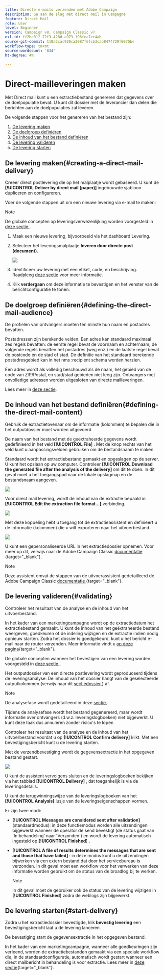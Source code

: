 ```yaml
---
title: Directe e-mails verzenden met Adobe Campaign
description: Ga aan de slag met direct mail in Campagne
feature: Direct Mail
role: User
level: Beginner
version: Campaign v8, Campaign Classic v7
exl-id: ff2be012-72f3-428d-a973-196fea7ec4ab
source-git-commit: 110a2cac920ca3087f6fcb3cab8474729f6075be
workflow-type: tm+mt
source-wordcount: '834'
ht-degree: 4%

---
```


# Direct-mailleveringen maken

Met Direct mail kunt u een extractiebestand genereren dat gegevens over de doelpopulatie bevat. U kunt dit dossier met de leverancier dan delen die berichten aan de doelpopulaties zal leveren.

De volgende stappen voor het genereren van het bestand zijn:

1. [De levering maken](#creating-a-direct-mail-delivery)
1. [De doelgroep definiëren](#defining-the-direct-mail-audience)
1. [De inhoud van het bestand definiëren](#defining-the-direct-mail-content)
1. [De levering valideren](#validating)
1. [De levering starten](#start-delivery)

## De levering maken{#creating-a-direct-mail-delivery}

Creeer direct postlevering die op het malplaatje wordt gebaseerd. U kunt de **[!UICONTROL Deliver by direct mail (paper)]** ingebouwde sjabloon dupliceren en configureren.

Voer de volgende stappen uit om een nieuwe levering via e-mail te maken:

>[!NOTE]
>
>De globale concepten op leveringsverwezenlijking worden voorgesteld in [ deze sectie ](../start/create-message.md).

1. Maak een nieuwe levering, bijvoorbeeld via het dashboard Levering.
1. Selecteer het leveringsmalplaatje **leveren door directe post (document)**.

   ![](assets/direct_mail.png)

1. Identificeer uw levering met een etiket, code, en beschrijving. Raadpleeg [deze sectie](../start/create-message.md#create-the-delivery) voor meer informatie.
1. Klik **verdergaan** om deze informatie te bevestigen en het venster van de berichtconfiguratie te tonen.

## De doelgroep definiëren{#defining-the-direct-mail-audience}

De profielen van ontvangers moeten ten minste hun naam en postadres bevatten.

Postadressen zijn berekende velden. Een adres kan standaard maximaal zes regels bevatten: de eerste regel bevat de voornaam en achternaam, de volgende regels bevatten het postadres (weg enz.) en de laatste regel bevat de postcode en de stad of stad. De definitie van het standaard berekende postadresgebied kan in het nms :recipient schema worden herzien.

Een adres wordt als volledig beschouwd als de naam, het gebied van de code van ZIP/Postal, en stad/stad gebieden niet leeg zijn. Ontvangers met onvolledige adressen worden uitgesloten van directe mailleveringen.

Lees meer in [deze sectie](../start/create-message.md#target-population).

## De inhoud van het bestand definiëren{#defining-the-direct-mail-content}

Gebruik de extractietovenaar om de informatie (kolommen) te bepalen die in het outputdossier moet worden uitgevoerd.

De naam van het bestand met de geëxtraheerde gegevens wordt gedefinieerd in het veld **[!UICONTROL File]** . Met de knop rechts van het veld kunt u aanpassingsvelden gebruiken om de bestandsnaam te maken.

Standaard wordt het extractiebestand gemaakt en opgeslagen op de server. U kunt het opslaan op uw computer. Controleer **[!UICONTROL Download the generated file after the analysis of the delivery]** om dit te doen. In dit geval moet u het toegangspad naar de lokale opslagmap en de bestandsnaam aangeven.

![](assets/s_ncs_user_mail_delivery_local_file.png)

Voor direct mail levering, wordt de inhoud van de extractie bepaald in **[!UICONTROL Edit the extraction file format...]** verbinding.

![](assets/s_ncs_user_mail_delivery_format_link.png)

Met deze koppeling hebt u toegang tot de extractieassistent en definieert u de informatie (kolommen) die u wilt exporteren naar het uitvoerbestand.

![](assets/s_ncs_user_mail_delivery_format_wz.png)

U kunt een gepersonaliseerde URL in het extractiedossier opnemen. Voor meer op dit, verwijs naar de Adobe Campaign Classic [ documentatie ](https://experienceleague.adobe.com/docs/campaign-classic/using/designing-content/web-forms/publishing-a-web-form.html){target="_blank"}.

>[!NOTE]
>
>Deze assistent omvat de stappen van de uitvoerassistent gedetailleerd de Adobe Campaign Classic [ documentatie ](https://experienceleague.adobe.com/docs/campaign-classic/using/getting-started/importing-and-exporting-data/generic-imports-exports/executing-export-jobs.html){target="_blank"}.

## De levering valideren{#validating}

Controleer het resultaat van de analyse en de inhoud van het uitvoerbestand.

In het kader van een marketingcampagne wordt op de extractiedatum het extractiebestand gemaakt. U kunt de inhoud van het geëxtraheerde bestand weergeven, goedkeuren of de indeling wijzigen en de extractie indien nodig opnieuw starten. Zodra het dossier is goedgekeurd, kunt u het bericht e-mail naar de router verzenden. Meer informatie vindt u [op deze pagina](https://experienceleague.adobe.com/docs/campaign/automation/campaign-orchestration/marketing-campaign-approval.html){target="_blank"}.

De globale concepten wanneer het bevestigen van een levering worden voorgesteld in [ deze sectie ](../start/create-message.md#validate-the-delivery).

Het outputdossier van een directe postlevering wordt geproduceerd tijdens de leveringsanalyse. De inhoud van het dossier hangt van de geselecteerde outputkolommen (verwijs naar dit [ sectiedossier ](#defining-the-direct-mail-content)) af.

>[!NOTE]
>
>De analysefase wordt gedetailleerd in deze [ sectie ](delivery-analysis.md).

Tijdens de analysefase wordt het bestand gegenereerd, maar wordt informatie over ontvangers (d.w.z. leveringslogboeken) niet bijgewerkt. U kunt deze taak dus annuleren zonder risico&#39;s te lopen.

Controleer het resultaat van de analyse en de inhoud van het uitvoerbestand voordat u op **[!UICONTROL Confirm delivery]** klikt. Met een bevestigingsbericht kunt u de levering starten.

Met de verzendbevestiging wordt de gegevensextractie in het opgegeven bestand gestart.

![](assets/s_ncs_user_postal_del_send_confirm_postal.png)

U kunt de assistent vervolgens sluiten en de leveringslogboeken bekijken via het tabblad **[!UICONTROL Delivery]** , dat toegankelijk is via de leveringsdetails.

U kunt de terugwinningswijze van de leveringslogboeken van het **[!UICONTROL Analysis]** lusje van de leveringseigenschappen vormen.

Er zijn twee modi:

* **[!UICONTROL Messages are considered sent after validation]** (standaardmodus): in deze functiemodus worden alle uitzendingen bijgewerkt wanneer de operator de send bevestigt (de status gaat van &#39;In behandeling&#39; naar &#39;Verzonden&#39;) en wordt de levering automatisch ingesteld op **[!UICONTROL Finished]** .
* **[!UICONTROL A file of results determines the messages that are sent and those that have failed]** : in deze modus kunt u de uitzendingen bijwerken via een extern bestand dat door het servicebureau is verzonden. In dit geval moet een workflow voor het verwerken van deze informatie worden gebruikt om de status van de broadlog bij te werken.

  >[!NOTE]
  >
  >In dit geval moet de gebruiker ook de status van de levering wijzigen in **[!UICONTROL Finished]** zodra de weblogs zijn bijgewerkt.

## De levering starten{#start-delivery}

Zodra u het extractiedossier bevestigde, klik **bevestig levering** een bevestigingsbericht laat u de levering lanceren.

De bevestiging start de gegevensextractie in het opgegeven bestand.

In het kader van een marketingcampagne, wanneer alle goedkeuringen zijn verleend, worden de extractiebestanden gemaakt via een speciale workflow die, in de standaardconfiguratie, automatisch wordt gestart wanneer een direct mailbericht in behandeling is voor extractie. Lees meer in [deze sectie](https://experienceleague.adobe.com/docs/campaign/automation/campaign-orchestration/marketing-campaign-deliveries.html){target="_blank"}.

